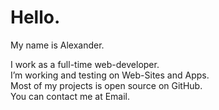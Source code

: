 # Hello.

My name is Alexander.

I work as a full-time web-developer. <br />
I’m working and testing on Web-Sites and Apps. <br />
Most of my projects is open source on GitHub. <br />
You can contact me at Email. <br />
